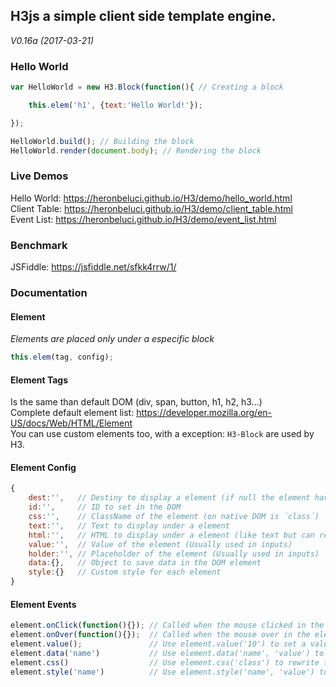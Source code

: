 ## H3js a simple client side template engine.
_V0.16a (2017-03-21)_


### Hello World

```js
var HelloWorld = new H3.Block(function(){ // Creating a block

	this.elem('h1', {text:'Hello World!'});

});

HelloWorld.build(); // Building the block
HelloWorld.render(document.body); // Rendering the block
```
### Live Demos

Hello World: https://heronbeluci.github.io/H3/demo/hello_world.html<br>
Client Table: https://heronbeluci.github.io/H3/demo/client_table.html<br>
Event List: https://heronbeluci.github.io/H3/demo/event_list.html

### Benchmark
JSFiddle: https://jsfiddle.net/sfkk4rrw/1/

### Documentation

#### Element
*Elements are placed only under a especific block*
```js
this.elem(tag, config);
```
#### Element Tags
Is the same than default DOM (div, span, button, h1, h2, h3...)<br>
Complete default element list: https://developer.mozilla.org/en-US/docs/Web/HTML/Element<br>
You can use custom elements too, with a exception: `H3-Block` are used by H3.

#### Element Config
```js
{
	dest:'',   // Destiny to display a element (if null the element have the block with destiny)
	id:'',     // ID to set in the DOM
	css:'',    // ClassName of the element (on native DOM is ´class´)
	text:'',   // Text to display under a element
	html:'',   // HTML to display under a element (like text but can render html syntaxes)
	value:'',  // Value of the element (Usually used in inputs)
	holder:'', // Placeholder of the element (Usually used in inputs)
	data:{},   // Object to save data in the DOM element
	style:{}   // Custom style for each element
}
```

#### Element Events
```js
element.onClick(function(){}); // Called when the mouse clicked in the element
element.onOver(function(){});  // Called when the mouse over in the element
element.value();               // Use element.value('10') to set a value
element.data('name')           // Use element.data('name', 'value') to set a value
element.css()                  // Use element.css('class') to rewrite the classname
element.style('name')          // Use element.style('name', 'value') to customize the style
```

